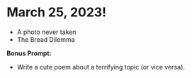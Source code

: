 # March 25, 2023!
- A photo never taken
- The Bread Dilemma

**Bonus Prompt:**
- Write a cute poem about a terrifying topic (or vice versa).
